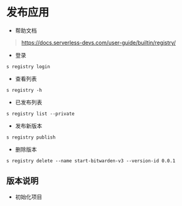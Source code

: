 # 发布应用

- 帮助文档

> https://docs.serverless-devs.com/user-guide/builtin/registry/

- 登录

```
s registry login
```

- 查看列表

```shell
s registry -h
```

- 已发布列表

```shell
s registry list --private
```

- 发布新版本

```shell
s registry publish
```

- 删除版本

```shell
s registry delete --name start-bitwarden-v3 --version-id 0.0.1
```
## 版本说明

- 初始化项目
